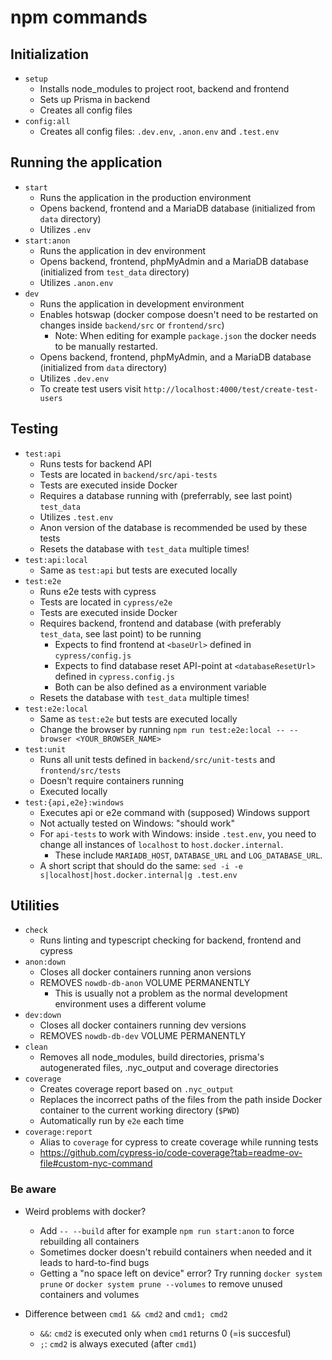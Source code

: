 # npm commands

## Initialization

- `setup`
  - Installs node_modules to project root, backend and frontend
  - Sets up Prisma in backend
  - Creates all config files
- `config:all`
  - Creates all config files: `.dev.env`, `.anon.env` and `.test.env`

## Running the application

- `start`
  - Runs the application in the production environment
  - Opens backend, frontend and a MariaDB database (initialized from `data` directory)
  - Utilizes `.env`
- `start:anon`
  - Runs the application in dev environment
  - Opens backend, frontend, phpMyAdmin and a MariaDB database (initialized from `test_data` directory)
  - Utilizes `.anon.env`
- `dev`
  - Runs the application in development environment
  - Enables hotswap (docker compose doesn't need to be restarted on changes inside `backend/src` or `frontend/src`)
    - Note: When editing for example `package.json` the docker needs to be manually restarted.
  - Opens backend, frontend, phpMyAdmin, and a MariaDB database (initialized from `data` directory)
  - Utilizes `.dev.env`
  - To create test users visit `http://localhost:4000/test/create-test-users`

## Testing

- `test:api`
  - Runs tests for backend API
  - Tests are located in `backend/src/api-tests`
  - Tests are executed inside Docker
  - Requires a database running with (preferrably, see last point) `test_data`
  - Utilizes `.test.env`
  - Anon version of the database is recommended be used by these tests
  - Resets the database with `test_data` multiple times!
- `test:api:local`
  - Same as `test:api` but tests are executed locally
- `test:e2e`
  - Runs e2e tests with cypress
  - Tests are located in `cypress/e2e`
  - Tests are executed inside Docker
  - Requires backend, frontend and database (with preferably `test_data`, see last point) to be running
    - Expects to find frontend at `<baseUrl>` defined in `cypress/config.js`
    - Expects to find database reset API-point at `<databaseResetUrl>` defined in `cypress.config.js`
    - Both can be also defined as a environment variable
  - Resets the database with `test_data` multiple times!
- `test:e2e:local`
  - Same as `test:e2e` but tests are executed locally
  - Change the browser by running `npm run test:e2e:local -- --browser <YOUR_BROWSER_NAME>`
- `test:unit`
  - Runs all unit tests defined in `backend/src/unit-tests` and `frontend/src/tests`
  - Doesn't require containers running
  - Executed locally
- `test:{api,e2e}:windows`
  - Executes api or e2e command with (supposed) Windows support
  - Not actually tested on Windows: "should work"
  - For `api-tests` to work with Windows: inside `.test.env`, you need to change all instances of `localhost` to `host.docker.internal`.
    - These include `MARIADB_HOST`, `DATABASE_URL` and `LOG_DATABASE_URL`.
  - A short script that should do the same: `sed -i -e s|localhost|host.docker.internal|g .test.env`

## Utilities

- `check`
  - Runs linting and typescript checking for backend, frontend and cypress
- `anon:down`
  - Closes all docker containers running anon versions
  - REMOVES `nowdb-db-anon` VOLUME PERMANENTLY
    - This is usually not a problem as the normal development environment uses a different volume
- `dev:down`
  - Closes all docker containers running dev versions
  - REMOVES `nowdb-db-dev` VOLUME PERMANENTLY
- `clean`
  - Removes all node_modules, build directories, prisma's autogenerated files, .nyc_output and coverage directories
- `coverage`
  - Creates coverage report based on `.nyc_output`
  - Replaces the incorrect paths of the files from the path inside Docker container to the current working directory (`$PWD`)
  - Automatically run by `e2e` each time
- `coverage:report`
  - Alias to `coverage` for cypress to create coverage while running tests
  - https://github.com/cypress-io/code-coverage?tab=readme-ov-file#custom-nyc-command

### Be aware

- Weird problems with docker?

  - Add `-- --build` after for example `npm run start:anon` to force rebuilding all containers
  - Sometimes docker doesn't rebuild containers when needed and it leads to hard-to-find bugs
  - Getting a "no space left on device" error? Try running `docker system prune` or `docker system prune --volumes` to remove unused containers and volumes

- Difference between `cmd1 && cmd2` and `cmd1; cmd2`
  - `&&`: `cmd2` is executed only when `cmd1` returns 0 (=is succesful)
  - `;`: `cmd2` is always executed (after `cmd1`)
